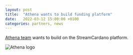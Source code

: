 ```yaml
---
layout: post
title:  "Athena wants to build funding platform"
date:   2022-03-12 15:00:00 +0100
categories: partners, news
---
```


[Athena team](https://youtu.be/DXuGpw6KyKI) wants to build on the StreamCardano platform.

![Athena logo](assets/images/athena.png)

